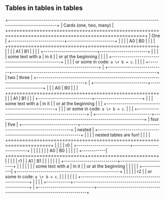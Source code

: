 ## Tables in tables in tables

+------------------------------------------------------------------------------------------------------+
| Cards (one, two, many)                                                                               |
+============================+=========================================================================+
| One                        | +---------------------------+------------------------+                  |
|                            | | A0                        | B0                     |                  |
|                            | +===========================+========================+                  |
|                            | | A1                        | B1                     |                  |
|                            | +---------------------------+------------------------+                  |
|                            | | some text with a \| in it | \| or at the beginning |                  |
|                            | +----------------------------------------------------+                  |
|                            | | or some in code: `a \+ b = c`.                     |                  |
|                            | +----------------------------------------------------+                  |
+----------------------------+-------------------------------------------------------------------------+
| two                        | three                                                                   |
+------------------------------------------------------------------------------------------------------+
| +---------------------------+------------------------+                                               |
| | A0                        | B0                     |                                               |
| +===========================+========================+                                               |
| | A1                        | B1                     |                                               |
| +---------------------------+------------------------+                                               |
| | some text with a \| in it | \| or at the beginning |                                               |
| +----------------------------------------------------+                                               |
| | or some in code: `a \+ b = c`.                     |                                               |
| +----------------------------------------------------+                                               |
+----------------------------+-------------------------------------------------------------------------+
| four                       | five                                                                    |
+----------------------------+-------------------------------------------------------------------------+
| nested                     | +---------------------------------------------------------------------+ |
|                            | | nested tables are fun!                                              | |
|                            | +============+========================================================+ |
|                            | | r0         | +---------------------------+------------------------+ | |
|                            | |            | | A0                        | B0                     | | |
|                            | +------------| +===========================+========================+ | |
|                            | | r1         | | A1                        | B1                     | | |
|                            | |            | +---------------------------+------------------------+ | |
|                            | |            | | some text with a \| in it | \| or at the beginning | | |
|                            | +------------| +----------------------------------------------------+ | |
|                            | | r2         | | or some in code: `a \+ b = c`.                     | | |
|                            | |            | +----------------------------------------------------+ | |
|                            | +------------+--------------------------------------------------------+ |
+----------------------------+-------------------------------------------------------------------------+
